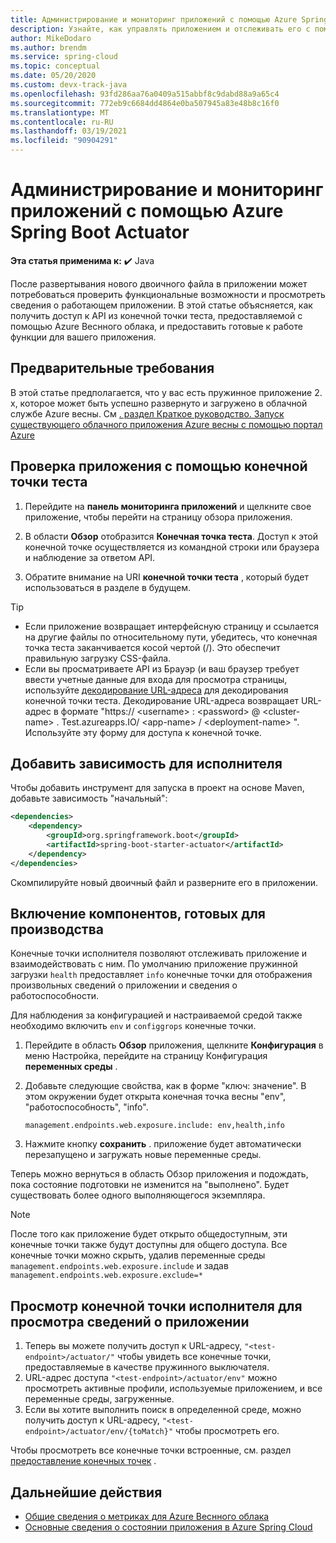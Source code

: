 ```yaml
---
title: Администрирование и мониторинг приложений с помощью Azure Spring Boot Actuator
description: Узнайте, как управлять приложением и отслеживать его с помощью пружинного выключателя.
author: MikeDodaro
ms.author: brendm
ms.service: spring-cloud
ms.topic: conceptual
ms.date: 05/20/2020
ms.custom: devx-track-java
ms.openlocfilehash: 93fd286aa76a0409a515abbf8c9dabd88a9a65c4
ms.sourcegitcommit: 772eb9c6684dd4864e0ba507945a83e48b8c16f0
ms.translationtype: MT
ms.contentlocale: ru-RU
ms.lasthandoff: 03/19/2021
ms.locfileid: "90904291"
---
```

# <a name="manage-and-monitor-app-with-azure-spring-boot-actuator"></a>Администрирование и мониторинг приложений с помощью Azure Spring Boot Actuator

**Эта статья применима к:** ✔️ Java

После развертывания нового двоичного файла в приложении может потребоваться проверить функциональные возможности и просмотреть сведения о работающем приложении. В этой статье объясняется, как получить доступ к API из конечной точки теста, предоставляемой с помощью Azure Веснного облака, и предоставить готовые к работе функции для вашего приложения.

## <a name="prerequisites"></a>Предварительные требования
В этой статье предполагается, что у вас есть пружинное приложение 2. x, которое может быть успешно развернуто и загружено в облачной службе Azure весны.  См [. раздел Краткое руководство. Запуск существующего облачного приложения Azure весны с помощью портал Azure](spring-cloud-quickstart.md)

## <a name="verify-app-through-test-endpoint"></a>Проверка приложения с помощью конечной точки теста
1. Перейдите на **панель мониторинга приложений** и щелкните свое приложение, чтобы перейти на страницу обзора приложения.

1. В области **Обзор** отобразится **Конечная точка теста**.  Доступ к этой конечной точке осуществляется из командной строки или браузера и наблюдение за ответом API.

1. Обратите внимание на URI **конечной точки теста** , который будет использоваться в разделе в будущем.

>[!TIP]
> * Если приложение возвращает интерфейсную страницу и ссылается на другие файлы по относительному пути, убедитесь, что конечная точка теста заканчивается косой чертой (/). Это обеспечит правильную загрузку CSS-файла.
> * Если вы просматриваете API из Брауэр (и ваш браузер требует ввести учетные данные для входа для просмотра страницы, используйте [декодирование URL-адреса](https://www.urldecoder.org/) для декодирования конечной точки теста. Декодирование URL-адреса возвращает URL-адрес в формате "https:// \<username> : \<password> @ \<cluster-name> . Test.azureapps.IO/ \<app-name> / \<deployment-name> ".  Используйте эту форму для доступа к конечной точке.

## <a name="add-actuator-dependency"></a>Добавить зависимость для исполнителя

Чтобы добавить инструмент для запуска в проект на основе Maven, добавьте зависимость "начальный":

```xml
<dependencies>
    <dependency>
        <groupId>org.springframework.boot</groupId>
        <artifactId>spring-boot-starter-actuator</artifactId>
    </dependency>
</dependencies>
```

Скомпилируйте новый двоичный файл и разверните его в приложении.

## <a name="enable-production-ready-features"></a>Включение компонентов, готовых для производства
Конечные точки исполнителя позволяют отслеживать приложение и взаимодействовать с ним. По умолчанию приложение пружинной загрузки `health` предоставляет `info` конечные точки для отображения произвольных сведений о приложении и сведения о работоспособности.

Для наблюдения за конфигурацией и настраиваемой средой также необходимо включить `env` и `configgrops` конечные точки.

1. Перейдите в область **Обзор** приложения, щелкните **Конфигурация** в меню Настройка, перейдите на страницу Конфигурация **переменных среды** .
1. Добавьте следующие свойства, как в форме "ключ: значение". В этом окружении будет открыта конечная точка весны "env", "работоспособность", "info".

   ```
   management.endpoints.web.exposure.include: env,health,info
   ```
1. Нажмите кнопку **сохранить** . приложение будет автоматически перезапущено и загружать новые переменные среды.

Теперь можно вернуться в область Обзор приложения и подождать, пока состояние подготовки не изменится на "выполнено".  Будет существовать более одного выполняющегося экземпляра.

> [!Note] 
> После того как приложение будет открыто общедоступным, эти конечные точки также будут доступны для общего доступа. Все конечные точки можно скрыть, удалив переменные среды `management.endpoints.web.exposure.include` и задав `management.endpoints.web.exposure.exclude=*`

## <a name="view-the-actuator-endpoint-to-view-application-information"></a>Просмотр конечной точки исполнителя для просмотра сведений о приложении
1. Теперь вы можете получить доступ к URL-адресу, `"<test-endpoint>/actuator/"` чтобы увидеть все конечные точки, предоставляемые в качестве пружинного выключателя.
1. URL-адрес доступа `"<test-endpoint>/actuator/env"` можно просмотреть активные профили, используемые приложением, и все переменные среды, загруженные.
1. Если вы хотите выполнить поиск в определенной среде, можно получить доступ к URL-адресу,  `"<test-endpoint>/actuator/env/{toMatch}"` чтобы просмотреть его.

Чтобы просмотреть все конечные точки встроенные, см. раздел [предоставление конечных точек](https://docs.spring.io/spring-boot/docs/current/reference/html/production-ready-features.html#production-ready-endpoints-exposing-endpoints) .

## <a name="next-steps"></a>Дальнейшие действия

* [Общие сведения о метриках для Azure Веснного облака](spring-cloud-concept-metrics.md)
* [Основные сведения о состоянии приложения в Azure Spring Cloud](spring-cloud-concept-app-status.md)

